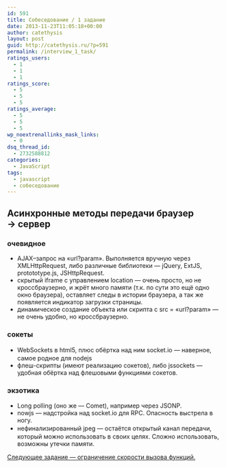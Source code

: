 ```yaml
---
id: 591
title: Собеседование / 1 задание
date: 2013-11-23T11:05:18+00:00
author: catethysis
layout: post
guid: http://catethysis.ru/?p=591
permalink: /interview_1_task/
ratings_users:
  - 1
  - 1
  - 1
ratings_score:
  - 5
  - 5
  - 5
ratings_average:
  - 5
  - 5
  - 5
wp_noextrenallinks_mask_links:
  - 0
dsq_thread_id:
  - 2732588812
categories:
  - JavaScript
tags:
  - javascript
  - собеседование
---
```

## Асинхронные методы передачи браузер → сервер

### очевидное

  * AJAX–запрос на &#171;url?param&#187;. Выполняется вручную через XMLHttpRequest, либо различные библиотеки — jQuery, ExtJS, protototype.js, JSHttpRequest.
  * скрытый iframe с управлением location — очень просто, но не кроссбраузерно, и жрёт много памяти (т.к. по сути это ещё одно окно браузера), оставляет следы в истории браузера, а так же появляется индикатор загрузки страницы.
  * динамическое создание объекта или скрипта с src = &#171;url?param&#187; — не очень удобно, но кроссбраузерно.

### сокеты

  * WebSockets в html5, плюс обёртка над ним <span style="line-height: 1.5;">socket.io — наверное, самое родное для nodejs</span>
  * флеш-скрипты (имеют реализацию сокетов), либо jssockets — удобная обёртка над флешовыми функциями сокетов.

### экзотика

  * Long polling (оно же — Comet), например через JSONP.
  * nowjs — надстройка над socket.io для RPC. Опасность выстрела в ногу.
  * <span style="line-height: 1.5;">нефинализированный jpeg — остаётся открытый канал передачи, который можно использовать в своих целях. Сложно использовать, возможны утечки памяти.</span>

[Следующее задание &#8212; ограничение скорости вызова функций.](http://catethysis.ru/index.php/%d1%81%d0%be%d0%b1%d0%b5%d1%81%d0%b5%d0%b4%d0%be%d0%b2%d0%b0%d0%bd%d0%b8%d0%b5-2-%d0%b7%d0%b0%d0%b4%d0%b0%d0%bd%d0%b8%d0%b5/ "Собеседование / 2 задание")